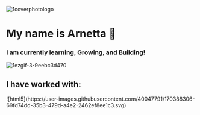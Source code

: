 ![1coverphotologo](https://user-images.githubusercontent.com/40047791/170136220-61485add-664a-4703-930f-1c82c9ca1a05.png)


# My name is Arnetta 👋

### I am currently learning, Growing, and Building!

![1ezgif-3-9eebc3d470](https://user-images.githubusercontent.com/40047791/170129398-c1aab7f7-1901-4777-a47d-231ee012318d.gif)

## I have worked with:
<p>
 ![html5](https://user-images.githubusercontent.com/40047791/170388306-69fd74dd-35b3-479d-a4e2-2462ef8ee1c3.svg) 
  
  
 
</p>

